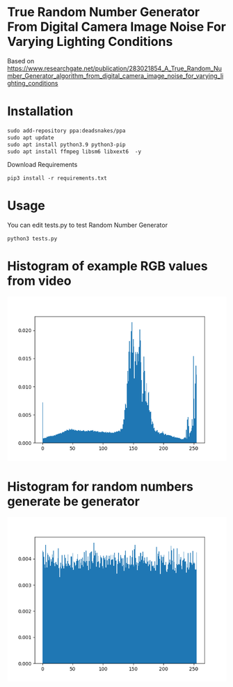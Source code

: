 # True Random Number Generator From Digital Camera Image Noise For Varying Lighting Conditions
Based on https://www.researchgate.net/publication/283021854_A_True_Random_Number_Generator_algorithm_from_digital_camera_image_noise_for_varying_lighting_conditions


# Installation

```
sudo add-repository ppa:deadsnakes/ppa
sudo apt update
sudo apt install python3.9 python3-pip
sudo apt install ffmpeg libsm6 libxext6  -y
```

Download Requirements
```
pip3 install -r requirements.txt
```
# Usage

You can edit tests.py to test Random Number Generator
```
python3 tests.py
```

# Histogram of example RGB values from video

![alt text](https://github.com/Zielony20/True-Random-Number-Generator/blob/main/source.png?raw=true)

# Histogram for random numbers generate be generator


![alt text](https://github.com/Zielony20/True-Random-Number-Generator/blob/main/resault.png?raw=true)



